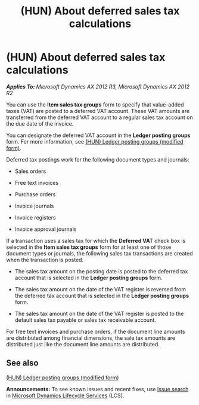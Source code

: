 ﻿---
title: (HUN) About deferred sales tax calculations
TOCTitle: (HUN) About deferred sales tax calculations
ms:assetid: 3a8788c1-3efd-4faf-86b3-8f0999492c43
ms:mtpsurl: https://technet.microsoft.com/en-us/library/JJ664263(v=AX.60)
ms:contentKeyID: 49385353
ms.date: 04/18/2014
mtps_version: v=AX.60
---

# (HUN) About deferred sales tax calculations 


_**Applies To:** Microsoft Dynamics AX 2012 R3, Microsoft Dynamics AX 2012 R2_

You can use the **Item sales tax groups** form to specify that value-added taxes (VAT) are posted to a deferred VAT account. These VAT amounts are transferred from the deferred VAT account to a regular sales tax account on the due date of the invoice.

You can designate the deferred VAT account in the **Ledger posting groups** form. For more information, see [(HUN) Ledger posting groups (modified form)](https://technet.microsoft.com/en-us/library/jj664253\(v=ax.60\)).

Deferred tax postings work for the following document types and journals:

  - Sales orders

  - Free text invoices

  - Purchase orders

  - Invoice journals

  - Invoice registers

  - Invoice approval journals

If a transaction uses a sales tax for which the **Deferred VAT** check box is selected in the **Item sales tax groups** form for at least one of those document types or journals, the following sales tax transactions are created when the transaction is posted.

  - The sales tax amount on the posting date is posted to the deferred tax account that is selected in the **Ledger posting groups** form.

  - The sales tax amount on the date of the VAT register is reversed from the deferred tax account that is selected in the **Ledger posting groups** form.

  - The sales tax amount on the date of the VAT register is posted to the default sales tax payable or sales tax receivable account.

For free text invoices and purchase orders, if the document line amounts are distributed among financial dimensions, the sale tax amounts are distributed just like the document line amounts are distributed.

## See also

[(HUN) Ledger posting groups (modified form)](https://technet.microsoft.com/en-us/library/jj664253\(v=ax.60\))

  
**Announcements:** To see known issues and recent fixes, use [Issue search](http://go.microsoft.com/fwlink/?linkid=389258) in [Microsoft Dynamics Lifecycle Services](http://go.microsoft.com/fwlink/?linkid=306505) (LCS).

